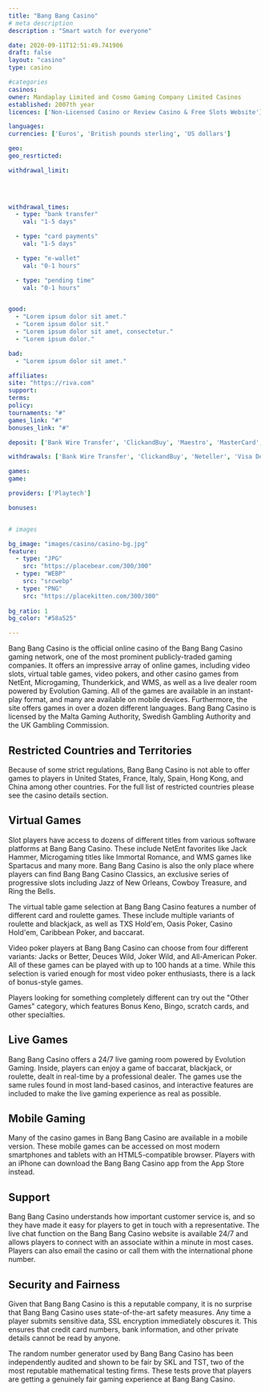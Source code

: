 ```yaml
---
title: "Bang Bang Casino"
# meta description
description : "Smart watch for everyone"

date: 2020-09-11T12:51:49.741906
draft: false
layout: "casino" 
type: casino

#categories
casinos: 
owner: Mandaplay Limited and Cosmo Gaming Company Limited Casinos
established: 2007th year
licences: ['Non-Licensed Casino or Review Casino & Free Slots Website']

languages: 
currencies: ['Euros', 'British pounds sterling', 'US dollars']

geo: 
geo_resrticted: 

withdrawal_limit:

  
  

withdrawal_times:
  - type: "bank transfer"
    val: "1-5 days"

  - type: "card payments"
    val: "1-5 days"

  - type: "e-wallet"
    val: "0-1 hours"

  - type: "pending time"
    val: "0-1 hours"


good:
  - "Lorem ipsum dolor sit amet."
  - "Lorem ipsum dolor sit."
  - "Lorem ipsum dolor sit amet, consectetur."
  - "Lorem ipsum dolor."

bad:
  - "Lorem ipsum dolor sit amet."

affiliates: 
site: "https://riva.com"
support: 
terms:
policy:
tournaments: "#"
games_link: "#"
bonuses_link: "#"

deposit: ['Bank Wire Transfer', 'ClickandBuy', 'Maestro', 'MasterCard', 'Neteller', 'Visa Debit', 'Visa Electron', 'Visa', 'GiroPay', 'Ticket Premium', 'Skrill']

withdrawals: ['Bank Wire Transfer', 'ClickandBuy', 'Neteller', 'Visa Debit', 'Visa Electron', 'Visa', 'Skrill']

games: 
game:

providers: ['Playtech']

bonuses:


# images

bg_image: "images/casino/casino-bg.jpg"  
feature:
  - type: "JPG" 
    src: "https://placebear.com/300/300"
  - type: "WEBP"
    src: "srcwebp"
  - type: "PNG"
    src: "https://placekitten.com/300/300"  
 
bg_ratio: 1 
bg_color: "#58a525"  

---
```


Bang Bang Casino is the official online casino of the Bang Bang Casino gaming network, one of the most prominent publicly-traded gaming companies. It offers an impressive array of online games, including video slots, virtual table games, video pokers, and other casino games from NetEnt, Microgaming, Thunderkick, and WMS, as well as a live dealer room powered by Evolution Gaming. All of the games are available in an instant-play format, and many are available on mobile devices. Furthermore, the site offers games in over a dozen different languages. Bang Bang Casino is licensed by the Malta Gaming Authority, Swedish Gambling Authority and the UK Gambling Commission.

## Restricted Countries and Territories
Because of some strict regulations, Bang Bang Casino is not able to offer games to players in United States, France, Italy, Spain, Hong Kong, and China among other countries. For the full list of restricted countries please see the casino details section.

## Virtual Games
Slot players have access to dozens of different titles from various software platforms at Bang Bang Casino. These include NetEnt favorites like Jack Hammer, Microgaming titles like Immortal Romance, and WMS games like Spartacus and many more. Bang Bang Casino is also the only place where players can find Bang Bang Casino Classics, an exclusive series of progressive slots including Jazz of New Orleans, Cowboy Treasure, and Ring the Bells.

The virtual table game selection at Bang Bang Casino features a number of different card and roulette games. These include multiple variants of roulette and blackjack, as well as TXS Hold'em, Oasis Poker, Casino Hold'em, Caribbean Poker, and baccarat.

Video poker players at Bang Bang Casino can choose from four different variants: Jacks or Better, Deuces Wild, Joker Wild, and All-American Poker. All of these games can be played with up to 100 hands at a time. While this selection is varied enough for most video poker enthusiasts, there is a lack of bonus-style games.

Players looking for something completely different can try out the "Other Games" category, which features Bonus Keno, Bingo, scratch cards, and other specialties.

## Live Games
Bang Bang Casino offers a 24/7 live gaming room powered by Evolution Gaming. Inside, players can enjoy a game of baccarat, blackjack, or roulette, dealt in real-time by a professional dealer. The games use the same rules found in most land-based casinos, and interactive features are included to make the live gaming experience as real as possible.

## Mobile Gaming
Many of the casino games in Bang Bang Casino are available in a mobile version. These mobile games can be accessed on most modern smartphones and tablets with an HTML5-compatible browser. Players with an iPhone can download the Bang Bang Casino app from the App Store instead.

## Support
Bang Bang Casino understands how important customer service is, and so they have made it easy for players to get in touch with a representative. The live chat function on the Bang Bang Casino website is available 24/7 and allows players to connect with an associate within a minute in most cases. Players can also email the casino or call them with the international phone number.

## Security and Fairness
Given that Bang Bang Casino is this a reputable company, it is no surprise that Bang Bang Casino uses state-of-the-art safety measures. Any time a player submits sensitive data, SSL encryption immediately obscures it. This ensures that credit card numbers, bank information, and other private details cannot be read by anyone.

The random number generator used by Bang Bang Casino has been independently audited and shown to be fair by SKL and TST, two of the most reputable mathematical testing firms. These tests prove that players are getting a genuinely fair gaming experience at Bang Bang Casino.